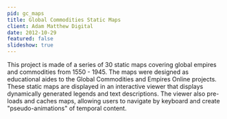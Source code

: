 ```yaml
---
pid: gc_maps
title: Global Commodities Static Maps
client: Adam Matthew Digital
date: 2012-10-29
featured: false
slideshow: true
---
```


This project is made of a series of 30 static maps covering global empires and commodities from 1550 - 1945. The maps were designed as educational aides to the Global Commodities and Empires Online projects. These static maps are displayed in an interactive viewer that displays dynamically generated legends and text descriptions. The viewer also pre-loads and caches maps, allowing users to navigate by keyboard and create "pseudo-animations" of temporal content.
